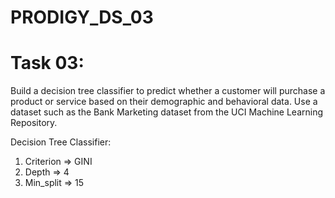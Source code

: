 # PRODIGY_DS_03

# Task 03:
Build a decision tree classifier to predict whether a customer will purchase a product or service based on their demographic and behavioral data. Use a dataset such as the Bank Marketing dataset from the UCI Machine Learning Repository.

Decision Tree Classifier: 
  1. Criterion => GINI
  2. Depth => 4
  3. Min_split => 15
